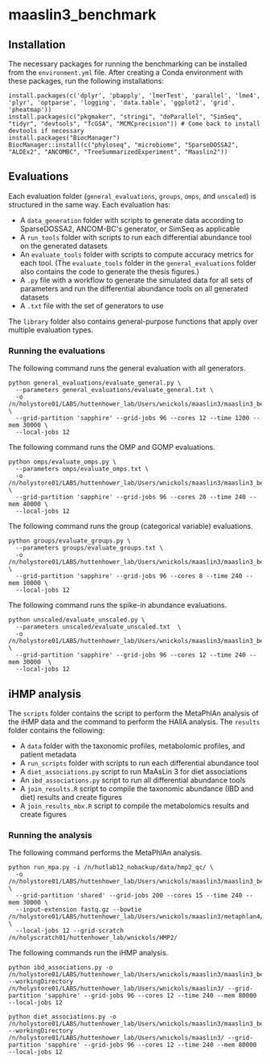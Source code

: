 # maaslin3_benchmark

## Installation

The necessary packages for running the benchmarking can be installed from the `environment.yml` file. After creating a Conda environment with these packages, run the following installations:

```
install.packages(c('dplyr', 'pbapply', 'lmerTest', 'parallel', 'lme4', 'plyr', 'optparse', 'logging', 'data.table', 'ggplot2', 'grid', 'pheatmap'))
install.packages(c("pkgmaker", "stringi", "doParallel", "SimSeq", "tidyr", "devtools", "TcGSA", "MCMCprecision")) # Come back to install devtools if necessary
install.packages("BiocManager")
BiocManager::install(c("phyloseq", "microbiome", "SparseDOSSA2", "ALDEx2", "ANCOMBC", "TreeSummarizedExperiment", "Maaslin2"))
```

## Evaluations

Each evaluation folder (`general_evaluations`, `groups`, `omps`, and `unscaled`) is structured in the same way. Each evaluation has:
- A `data_generation` folder with scripts to generate data according to SparseDOSSA2, ANCOM-BC's generator, or SimSeq as applicable
- A `run_tools` folder with scripts to run each differential abundance tool on the generated datasets
- An `evaluate_tools` folder with scripts to compute accuracy metrics for each tool. (The `evaluate_tools` folder in the `general_evaluations` folder also contains the code to generate the thesis figures.)
- A `.py` file with a workflow to generate the simulated data for all sets of parameters and run the differential abundance tools on all generated datasets
- A `.txt` file with the set of generators to use

The `library` folder also contains general-purpose functions that apply over multiple evaluation types.

### Running the evaluations

The following command runs the general evaluation with all generators.
```
python general_evaluations/evaluate_general.py \
  --parameters general_evaluations/evaluate_general.txt \
  -o /n/holystore01/LABS/huttenhower_lab/Users/wnickols/maaslin3/maaslin3_benchmark/general_evaluations/ \
  --grid-partition 'sapphire' --grid-jobs 96 --cores 12 --time 1200 --mem 30000 \
  --local-jobs 12
```

The following command runs the OMP and GOMP evaluations.
```
python omps/evaluate_omps.py \
  --parameters omps/evaluate_omps.txt \
  -o /n/holystore01/LABS/huttenhower_lab/Users/wnickols/maaslin3/maaslin3_benchmark/omps/ \
  --grid-partition 'sapphire' --grid-jobs 96 --cores 20 --time 240 --mem 40000 \
  --local-jobs 12
```

The following command runs the group (categorical variable) evaluations.
```
python groups/evaluate_groups.py \
  --parameters groups/evaluate_groups.txt \
  -o /n/holystore01/LABS/huttenhower_lab/Users/wnickols/maaslin3/maaslin3_benchmark/groups/ \
  --grid-partition 'sapphire' --grid-jobs 96 --cores 8 --time 240 --mem 10000 \
  --local-jobs 12
```

The following command runs the spike-in abundance evaluations.
```
python unscaled/evaluate_unscaled.py \
  --parameters unscaled/evaluate_unscaled.txt  \
  -o /n/holystore01/LABS/huttenhower_lab/Users/wnickols/maaslin3/maaslin3_benchmark/unscaled/  \
  --grid-partition 'sapphire' --grid-jobs 96 --cores 12 --time 240 --mem 30000  \
  --local-jobs 12
```

## iHMP analysis

The `scripts` folder contains the script to perform the MetaPhlAn analysis of the iHMP data and the command to perform the HAllA analysis. The `results` folder contains the following:
- A `data` folder with the taxonomic profiles, metabolomic profiles, and patient metadata
- A `run_scripts` folder with scripts to run each differential abundance tool
- A `diet_associations.py` script to run MaAsLin 3 for diet associations
- An `ibd_associations.py` script to run all differential abundance tools
- A `join_results.R` script to compile the taxonomic abundance (IBD and diet) results and create figures
- A `join_results_mbx.R` script to compile the metabolomics results and create figures

### Running the analysis

The following command performs the MetaPhlAn analysis.
```
python run_mpa.py -i /n/hutlab12_nobackup/data/hmp2_qc/ \
  -o /n/holystore01/LABS/huttenhower_lab/Users/wnickols/maaslin3/maaslin3_benchmark/HMP2/outputs  \
  --grid-partition 'shared' --grid-jobs 200 --cores 15 --time 240 --mem 30000 \
  --input-extension fastq.gz --bowtie /n/holystore01/LABS/huttenhower_lab/Users/wnickols/maaslin3/metaphlan4/ \
  --local-jobs 12 --grid-scratch /n/holyscratch01/huttenhower_lab/wnickols/HMP2/
```

The following commands run the iHMP analysis.
```
python ibd_associations.py -o /n/holystore01/LABS/huttenhower_lab/Users/wnickols/maaslin3/maaslin3_benchmark/HMP2/analysis/  --workingDirectory /n/holystore01/LABS/huttenhower_lab/Users/wnickols/maaslin3/ --grid-partition 'sapphire' --grid-jobs 96 --cores 12 --time 240 --mem 80000   --local-jobs 12

python diet_associations.py -o /n/holystore01/LABS/huttenhower_lab/Users/wnickols/maaslin3/maaslin3_benchmark/HMP2/analysis_diet/  --workingDirectory /n/holystore01/LABS/huttenhower_lab/Users/wnickols/maaslin3/ --grid-partition 'sapphire' --grid-jobs 96 --cores 12 --time 240 --mem 80000   --local-jobs 12
```

[//]: # ( HALLA installed by creating conda environment for rpy2, pip installing all the other packages, editing out the sklearn requirement of requirements.txt and using setup.py )



